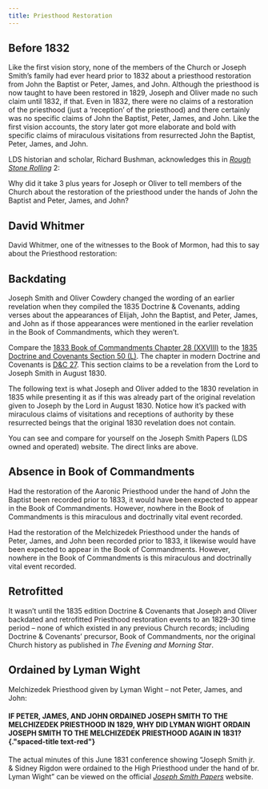 ```yaml
---
title: Priesthood Restoration
---
```


<RedTitleBar
  title="Priesthood Restoration"
  subtitle="Concerns & Questions"
/>

<QuoteWithReference
  quote="The late appearance of these accounts raises the possibility of later fabrication."
  attribution="LDS Historian and Scholar Richard Bushman"
  source="Rough Stone Rolling"
  link="https://www.cesletter.org/priesthood/1"
/>

## Before 1832

Like the first vision story, none of the members of the Church or Joseph Smith’s family had ever heard prior to 1832 about a priesthood restoration from John the Baptist or Peter, James, and John. Although the priesthood is now taught to have been restored in 1829, Joseph and Oliver made no such claim until 1832, if that. Even in 1832, there were no claims of a restoration of the priesthood (just a ‘reception’ of the priesthood) and there certainly was no specific claims of John the Baptist, Peter, James, and John. Like the first vision accounts, the story later got more elaborate and bold with specific claims of miraculous visitations from resurrected John the Baptist, Peter, James, and John.

LDS historian and scholar, Richard Bushman, acknowledges this in _[Rough Stone Rolling](https://www.cesletter.org/priesthood/1)_ 2:

<IndentedQuote quote="Summarizing the key events in his religious life in an 1830 statement, he mentioned translation but said nothing about the restoration of priesthood or the visit of an angel. The first compilation of revelations in 1833 also omitted an account of John the Baptist. David Whitmer later told an interviewer he had heard nothing of John the Baptist until four years after the Church’s organization. Not until writing in his 1832 history did Joseph include ‘reception of the holy Priesthood by the ministering of angels to administer the letter of the Gospel’ among the cardinal events of his history, a glancing reference at best...The late appearance of these accounts raises the possibility of later fabrication." />

Why did it take 3 plus years for Joseph or Oliver to tell members of the Church about the restoration of the priesthood under the hands of John the Baptist and Peter, James, and John?

## David Whitmer

David Whitmer, one of the witnesses to the Book of Mormon, had this to say about the Priesthood restoration:

<IndentedQuote
  quote="I never heard that an Angel had ordained Joseph and Oliver to the Aaronic Priesthood until the year 1834[,] [183]5, or [183]6 – in Ohio...I do not believe that John the Baptist ever ordained Joseph and Oliver..."
  source="Early Mormon Documents, 5:137"
  link="https://www.cesletter.org/priesthood/3"
/>

## Backdating

Joseph Smith and Oliver Cowdery changed the wording of an earlier revelation when they compiled the 1835 Doctrine & Covenants, adding verses about the appearances of Elijah, John the Baptist, and Peter, James, and John as if those appearances were mentioned in the earlier revelation in the Book of Commandments, which they weren’t.

Compare the [1833 Book of Commandments Chapter 28 (XXVIII)](https://www.cesletter.org/priesthood/4) to the [1835 Doctrine and Covenants Section 50 (L)](https://www.cesletter.org/priesthood/5). The chapter in modern Doctrine and Covenants is [D&C 27](https://www.cesletter.org/priesthood/6). This section claims to be a revelation from the Lord to Joseph Smith in August 1830.

The following text is what Joseph and Oliver added to the 1830 revelation in 1835 while presenting it as if this was already part of the original revelation given to Joseph by the Lord in August 1830. Notice how it’s packed with miraculous claims of visitations and receptions of authority by these resurrected beings that the original 1830 revelation does not contain.

<ScriptureQuote
  quote="2. ...and with Moroni, whom I have sent unto you to reveal the book of Mormon, containing the fulness of my everlasting gospel; to whom I have committed the keys of the record of the stick of Ephraim; and also with Elias, to whom I have committed the keys of bringing to pass the restoration of all things, or the restorer of all things spoken by the mouth of all the holy prophets since the world began, concerning the last days: and also John the son of Zacharias, which Zachari as he (Elias) visited and gave promise that he should have a son, and his name should be John, and he should be filled with the spirit of Elias; which John I have sent unto you, my servants, Joseph Smith, jr. and Oliver Cowdery, to ordain you unto this first priesthood which you have received, that you might be called and ordained even as Aaron: and also Elijah, unto whom I have committed the keys of the power of turning the hearts of the fathers to the children and the hearts of the children to the fathers, that the whole earth may not be smitten with a curse: and also, with Joseph, and Jacob, and Isaac, and Abraham your fathers; by whom the promises remain; and also with Michael, or Adam, the father of all, the prince of all, the ancient of days:
  3. And also with Peter, and James, and John, whom I have sent unto you, by whom I have ordained you and confirmed you to be apostles and especial witnesses of my name, and bear the keys of your ministry: and of the same things which I revealed unto them: unto whom I have committed the keys of my kingdom, and a dispensation of the gospel for the last times; and for the fulness of times, in the which I will gather together in one all things both which are in heaven and which are on earth: and also with all those whom my Father hath given me out of the world: wherefore lift up your hearts and rejoice, and gird up your loins, and take upon you my whole armor, that ye may be able to withstand the evil day, having done all ye may be able to stand. Stand, therefore, having your loins girt about with truth; having on the breastplate of righteousness; and your feet shod with the preparation of the gospel of peace which I have sent mine angels to commit unto you, taking the shield of faith wherewith ye shall be able to quench all the fiery darts of the wicked; and take the helmet of salvation, and the sword of my Spirit, which I will pour out upon you, and my word which I reveal unto you, and be agreed as touching all things whatsoever ye ask of me, and be faithful until I come, and ye shall be caught up that where I am ye shall be also. Amen."
/>

You can see and compare for yourself on the Joseph Smith Papers (LDS owned and operated) website. The direct links are above.

## Absence in Book of Commandments

Had the restoration of the Aaronic Priesthood under the hand of John the Baptist been recorded prior to 1833, it would have been expected to appear in the Book of Commandments. However, nowhere in the Book of Commandments is this miraculous and doctrinally vital event recorded.

Had the restoration of the Melchizedek Priesthood under the hands of Peter, James, and John been recorded prior to 1833, it likewise would have been expected to appear in the Book of Commandments. However, nowhere in the Book of Commandments is this miraculous and doctrinally vital event recorded.

## Retrofitted

It wasn’t until the 1835 edition Doctrine & Covenants that Joseph and Oliver backdated and retrofitted Priesthood restoration events to an 1829-30 time period – none of which existed in any previous Church records; including Doctrine & Covenants’ precursor, Book of Commandments, nor the original Church history as published in _The Evening and Morning Star_.

## Ordained by Lyman Wight

Melchizedek Priesthood given by Lyman Wight – not Peter, James, and John:

<IndentedQuote
  quote="During the turbulent meeting, Joseph ordained five men to the high priesthood, and Lyman Wight ordained eighteen others, including Joseph. The ordinations to the high priesthood marked a milestone in Mormon ecclesiology. Until that time, the word ‘priesthood,’ although it appeared in the Book of Mormon, had not been used in Mormon sermonizing or modern revelations. Later accounts applied the term retroactively, but the June 1831 conference marked its first appearance in contemporary records...
  The Melchizedek Priesthood, Mormons now believe, had been bestowed a year or two earlier with the visit of Peter, James, and John. If so, **why did contemporaries say the high priesthood was given for the first time in June 1831? Joseph Smith himself was ordained to this ‘high priesthood’ by Lyman Wight. If Joseph was already an elder and apostle, what was the necessity of being ordained again?**"
  source="Rough Stone Rolling, p.157-158 (emphasis added)"
  link="https://www.cesletter.org/priesthood/7"
/>

#### IF PETER, JAMES, AND JOHN ORDAINED JOSEPH SMITH TO THE MELCHIZEDEK PRIESTHOOD IN 1829, WHY DID LYMAN WIGHT ORDAIN JOSEPH SMITH TO THE MELCHIZEDEK PRIESTHOOD AGAIN IN 1831?  {."spaced-title text-red"}

The actual minutes of this June 1831 conference showing “Joseph Smith jr. & Sidney Rigdon were ordained to the High Priesthood under the hand of br. Lyman Wight” can be viewed on the official _[Joseph Smith Papers](https://www.cesletter.org/priesthood/8)_ website.
